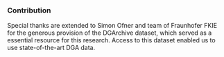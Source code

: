 ### Contribution

Special thanks are extended to Simon Ofner and team of Fraunhofer FKIE for the generous provision of the DGArchive dataset, which served as a essential resource for this research. Access to this dataset enabled us to use state-of-the-art DGA data.
